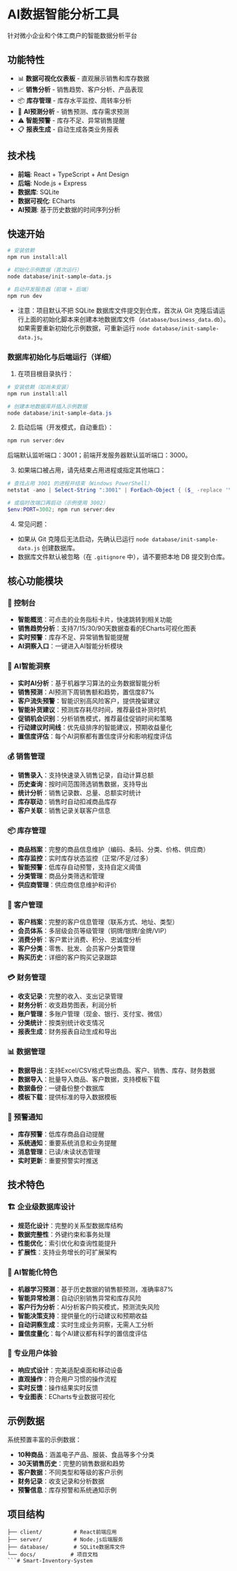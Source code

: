 # AI数据智能分析工具

针对微小企业和个体工商户的智能数据分析平台

## 功能特性

- 📊 **数据可视化仪表板** - 直观展示销售和库存数据
- 📈 **销售分析** - 销售趋势、客户分析、产品表现
- 📦 **库存管理** - 库存水平监控、周转率分析
- 🤖 **AI预测分析** - 销售预测、库存需求预测
- ⚠️ **智能预警** - 库存不足、异常销售提醒
- 📋 **报表生成** - 自动生成各类业务报表

## 技术栈

- **前端**: React + TypeScript + Ant Design
- **后端**: Node.js + Express
- **数据库**: SQLite
- **数据可视化**: ECharts
- **AI预测**: 基于历史数据的时间序列分析

## 快速开始

```bash
# 安装依赖
npm run install:all

# 初始化示例数据（首次运行）
node database/init-sample-data.js

# 启动开发服务器（前端 + 后端）
npm run dev
```

+ 注意：项目默认不把 SQLite 数据库文件提交到仓库，首次从 Git 克隆后请运行上面的初始化脚本来创建本地数据库文件（`database/business_data.db`）。如果需要重新初始化示例数据，可重新运行 `node database/init-sample-data.js`。

### 数据库初始化与后端运行（详细）

1. 在项目根目录执行：

```powershell
# 安装依赖（如尚未安装）
npm run install:all

# 创建本地数据库并插入示例数据
node database/init-sample-data.js
```

2. 启动后端（开发模式，自动重启）：

```powershell
npm run server:dev
```

后端默认监听端口：3001；前端开发服务器默认监听端口：3000。

3. 如果端口被占用，请先结束占用进程或指定其他端口：

```powershell
# 查找占用 3001 的进程并结束（Windows PowerShell）
netstat -ano | Select-String ":3001" | ForEach-Object { ($_ -replace '\s+',' ') -split ' ' | Select-Object -Last 1 } | Sort-Object -Unique | ForEach-Object { taskkill /PID $_ /F }

# 或临时改端口再启动（示例使用 3002）
$env:PORT=3002; npm run server:dev
```

4. 常见问题：
- 如果从 Git 克隆后无法启动，先确认已运行 `node database/init-sample-data.js` 创建数据库。  
- 数据库文件默认被忽略（在 `.gitignore` 中），请不要把本地 DB 提交到仓库。

## 核心功能模块

### 🎯 控制台
- **智能概览**：可点击的业务指标卡片，快速跳转到相关功能
- **销售趋势分析**：支持7/15/30/90天数据查看的ECharts可视化图表
- **实时预警**：库存不足、异常销售智能提醒
- **AI洞察入口**：一键进入AI智能分析模块

### 🤖 AI智能洞察
- **实时AI分析**：基于机器学习算法的业务数据智能分析
- **销售预测**：AI预测下周销售额和趋势，置信度87%
- **客户流失预警**：智能识别高风险客户，提供挽留建议
- **智能补货建议**：预测库存耗尽时间，推荐最佳补货时机
- **促销机会识别**：分析销售模式，推荐最佳促销时间和策略
- **行动建议时间线**：优先级排序的智能建议，预期收益量化
- **置信度评估**：每个AI洞察都有置信度评分和影响程度评估

### 💰 销售管理
- **销售录入**：支持快速录入销售记录，自动计算总额
- **历史查询**：按时间范围筛选销售数据，支持导出
- **统计分析**：销售记录数、总量、总额实时统计
- **库存联动**：销售时自动扣减商品库存
- **客户关联**：销售记录关联客户信息

### 📦 库存管理
- **商品档案**：完整的商品信息维护（编码、条码、分类、价格、供应商）
- **库存监控**：实时库存状态监控（正常/不足/过多）
- **智能预警**：低库存自动预警，支持自定义阈值
- **分类管理**：商品分类筛选和管理
- **供应商管理**：供应商信息维护和评价

### 👥 客户管理
- **客户档案**：完整的客户信息管理（联系方式、地址、类型）
- **会员体系**：多层级会员等级管理（铜牌/银牌/金牌/VIP）
- **消费分析**：客户累计消费、积分、忠诚度分析
- **客户分类**：零售、批发、会员客户分类管理
- **购买历史**：详细的客户购买记录跟踪

### 💳 财务管理
- **收支记录**：完整的收入、支出记录管理
- **财务分析**：收支趋势图表，利润分析
- **账户管理**：多账户管理（现金、银行、支付宝、微信）
- **分类统计**：按类别统计收支情况
- **报表生成**：财务报表自动生成和导出

### 📊 数据管理
- **数据导出**：支持Excel/CSV格式导出商品、客户、销售、库存、财务数据
- **数据导入**：批量导入商品、客户数据，支持模板下载
- **数据备份**：一键备份整个数据库
- **模板下载**：提供标准的导入数据模板

### 🔔 预警通知
- **库存预警**：低库存商品自动提醒
- **系统通知**：重要系统消息和业务提醒
- **消息管理**：已读/未读状态管理
- **实时更新**：重要预警实时推送

## 技术特色

### 🏗️ 企业级数据库设计
- **规范化设计**：完整的关系型数据库结构
- **数据完整性**：外键约束和事务处理
- **性能优化**：索引优化和查询性能提升
- **扩展性**：支持业务增长的可扩展架构

### 🧠 AI智能化特色
- **机器学习预测**：基于历史数据的销售额预测，准确率87%
- **智能异常检测**：自动识别销售异常和库存风险
- **客户行为分析**：AI分析客户购买模式，预测流失风险
- **智能决策支持**：提供量化的行动建议和预期收益
- **自动洞察生成**：实时生成业务洞察，无需人工分析
- **置信度量化**：每个AI建议都有科学的置信度评估

### 🎨 专业用户体验
- **响应式设计**：完美适配桌面和移动设备
- **直观操作**：符合用户习惯的操作流程
- **实时反馈**：操作结果实时反馈
- **专业图表**：ECharts专业数据可视化

## 示例数据

系统预置丰富的示例数据：
- **10种商品**：涵盖电子产品、服装、食品等多个分类
- **30天销售历史**：完整的销售数据和趋势
- **客户数据**：不同类型和等级的客户示例
- **财务记录**：收支记录和分析数据
- **预警信息**：库存预警和系统通知示例

## 项目结构

```
├── client/          # React前端应用
├── server/          # Node.js后端服务
├── database/        # SQLite数据库文件
└── docs/           # 项目文档
```#   S m a r t - I n v e n t o r y - S y s t e m 
 
 